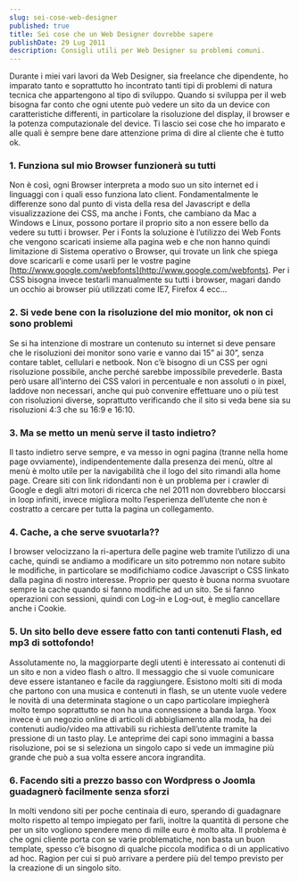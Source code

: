 ```yaml
---
slug: sei-cose-web-designer
published: true
title: Sei cose che un Web Designer dovrebbe sapere
publishDate: 29 Lug 2011
description: Consigli utili per Web Designer su problemi comuni.
---
```


Durante i miei vari lavori da Web Designer, sia freelance che dipendente, ho imparato tanto e soprattutto ho incontrato tanti tipi di problemi di natura tecnica che appartengono al tipo di sviluppo. Quando si sviluppa per il web bisogna far conto che ogni utente può vedere un sito da un device con caratteristiche differenti, in particolare la risoluzione del display, il browser e la potenza computazionale del device. Ti lascio sei cose che ho imparato e alle quali è sempre bene dare attenzione prima di dire al cliente che è tutto ok.

### 1. Funziona sul mio Browser funzionerà su tutti
Non è così, ogni Browser interpreta a modo suo un sito internet ed i linguaggi con i quali esso funziona lato client. Fondamentalmente le differenze sono dal punto di vista della resa del Javascript e della visualizzazione dei CSS, ma anche i Fonts, che cambiano da Mac a Windows e Linux, possono portare il proprio sito a non essere bello da vedere su tutti i browser. Per i Fonts la soluzione è l’utilizzo dei Web Fonts che vengono scaricati insieme alla pagina web e che non hanno quindi limitazione di Sistema operativo o Browser, qui trovate un link che spiega dove scaricarli e come usarli per le vostre pagine [http://www.google.com/webfonts](http://www.google.com/webfonts). Per i CSS bisogna invece testarli manualmente su tutti i browser, magari dando un occhio ai browser più utilizzati come IE7, Firefox 4 ecc...

### 2. Si vede bene con la risoluzione del mio monitor, ok non ci sono problemi
Se si ha intenzione di mostrare un contenuto su internet si deve pensare che le risoluzioni dei monitor sono varie e vanno dai 15” ai 30”, senza contare tablet, cellulari e netbook. Non c’è bisogno di un CSS per ogni risoluzione possibile, anche perché sarebbe impossibile prevederle. Basta però usare all’interno dei CSS valori in percentuale e non assoluti o in pixel, laddove non necessari, anche qui può convenire effettuare uno o più test con risoluzioni diverse, soprattutto verificando che il sito si veda bene sia su risoluzioni 4:3 che su 16:9 e 16:10.

### 3. Ma se metto un menù serve il tasto indietro?
Il tasto indietro serve sempre, e va messo in ogni pagina (tranne nella home page ovviamente), indipendentemente dalla presenza dei menù, oltre al menù è molto utile per la navigabilità che il logo del sito rimandi alla home page. Creare siti con link ridondanti non è un problema per i crawler di Google e degli altri motori di ricerca che nel 2011 non dovrebbero bloccarsi in loop infiniti, invece migliora molto l’esperienza dell’utente che non è costratto a cercare per tutta la pagina un collegamento.

### 4. Cache, a che serve svuotarla??
I browser velocizzano la ri-apertura delle pagine web tramite l’utilizzo di una cache, quindi se andiamo a modificare un sito potremmo non notare subito le modifiche, in particolare se modifichiamo codice Javascript o CSS linkato dalla pagina di nostro interesse. Proprio per questo è buona norma svuotare sempre la cache quando si fanno modifiche ad un sito. Se si fanno operazioni con sessioni, quindi con Log-in e Log-out, è meglio cancellare anche i Cookie.

### 5. Un sito bello deve essere fatto con tanti contenuti Flash, ed mp3 di sottofondo!
Assolutamente no, la maggiorparte degli utenti è interessato ai contenuti di un sito e non a video flash o altro. Il messaggio che si vuole comunicare deve essere istantaneo e facile da raggiungere. Esistono molti siti di moda che partono con una musica e contenuti in flash, se un utente vuole vedere le novità di una determinata stagione o un capo particolare impiegherà molto tempo soprattutto se non ha una connessione a banda larga. Yoox invece è un negozio online di articoli di abbigliamento alla moda, ha dei contenuti audio/video ma attivabili su richiesta dell’utente tramite la pressione di un tasto play. Le anteprime dei capi sono immagini a bassa risoluzione, poi se si seleziona un singolo capo si vede un immagine più grande che può a sua volta essere ancora ingrandita.

### 6. Facendo siti a prezzo basso con Wordpress o Joomla guadagnerò facilmente senza sforzi
In molti vendono siti per poche centinaia di euro, sperando di guadagnare molto rispetto al tempo impiegato per farli, inoltre la quantità di persone che per un sito vogliono spendere meno di mille euro è molto alta. Il problema è che ogni cliente porta con se varie problematiche, non basta un buon template, spesso c’è bisogno di qualche piccola modifica o di un applicativo ad hoc. Ragion per cui si può arrivare a perdere più del tempo previsto per la creazione di un singolo sito.
